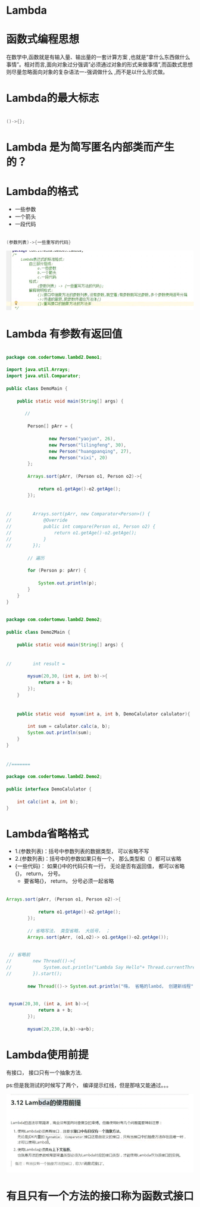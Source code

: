 # Lambda





# 函数式编程思想



在数学中,函数就是有输入量、输出量的一套计算方案 ,也就是“拿什么东西做什么事情”。相对而言,面向对象过分强调”必须通过对象的形式来做事情”,而函数式思想则尽量忽略面向对象的复杂语法一-强调做什么 ,而不是以什么形式做。  



# Lambda的最大标志



```java

()->{};

```



# Lambda 是为简写匿名内部类而产生的？





# Lambda的格式



- 一些参数
- 一个箭头
- 一段代码

```java

(参数列表)->{一些重写的代码}

```



![Lambda01](images/Lambda01.png)







# Lambda 有参数有返回值



```java

package com.codertomwu.lambd2.Demo1;

import java.util.Arrays;
import java.util.Comparator;

public class DemoMain {

    public static void main(String[] args) {

       //

        Person[] pArr = {

                new Person("yaojun", 26),
                new Person("lilingfeng", 30),
                new Person("huangpanqing", 27),
                new Person("xixi", 20)
        };

        Arrays.sort(pArr, (Person o1, Person o2)->{

            return o1.getAge()-o2.getAge();
        });


//        Arrays.sort(pArr, new Comparator<Person>() {
//            @Override
//            public int compare(Person o1, Person o2) {
//                return o1.getAge()-o2.getAge();
//            }
//        });

        // 遍历

        for (Person p: pArr) {

            System.out.println(p);
        }
    }
}


```





```java

package com.codertomwu.lambd2.Demo2;

public class Demo2Main {

    public static void main(String[] args) {


//        int result =

        mysum(20,30, (int a, int b)->{
            return a + b;
        });
    }


    public static void  mysum(int a, int b, DemoCalulator calulator){

        int sum = calulator.calc(a, b);
        System.out.println(sum);
    }
}


//=======

package com.codertomwu.lambd2.Demo2;

public interface DemoCalulator {

    int calc(int a, int b);
}


```





#  Lambda省略格式



- 1.(参数列表)：括号中参数列表的数据类型， 可以省略不写
- 2.(参数列表)：括号中的参数如果只有一个， 那么类型和（）都可以省略
- {一些代码}： 如果{}中的代码只有一行， 无论是否有返回值， 都可以省略{}， return， 分号。
  - 要省略{}， return， 分号必须一起省略



```java

Arrays.sort(pArr, (Person o1, Person o2)->{

            return o1.getAge()-o2.getAge();
        });

        // 省略写法， 类型省略， 大括号， ；
        Arrays.sort(pArr, (o1,o2)-> o1.getAge()-o2.getAge());

```





```java

 // 省略前
//        new Thread(()->{
//            System.out.println("Lambda Say Hello"+ Thread.currentThread().getName());
//        }).start();

        new Thread(()-> System.out.println("嗨， 省略的lambd， 创建新线程")).start();

```





```java

 mysum(20,30, (int a, int b)->{
            return a + b;
        });

        mysum(20,230,(a,b)->a+b);

```





# Lambda使用前提



有接口， 接口只有一个抽象方法. 

ps:但是我测试的时候写了两个， 编译提示红线，但是那啥又能通过。。。



![Lambda02](images/Lambda02.png)





# 有且只有一个方法的接口称为函数式接口

